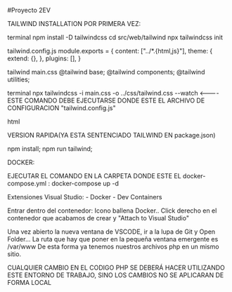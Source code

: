 #Proyecto 2EV

TAILWIND INSTALLATION POR PRIMERA VEZ:

terminal
    npm install -D tailwindcss
    cd src/web/tailwind
    npx tailwindcss init

tailwind.config.js
    module.exports = {
        content: ["../*.{html,js}"],
        theme: {
        extend: {},
    },
    plugins: [],
    }

tailwind main.css
    @tailwind base;
    @tailwind components;
    @tailwind utilities;

terminal
    npx tailwindcss -i main.css -o ../css/tailwind.css --watch <---- ESTE COMANDO DEBE EJECUTARSE DONDE ESTE EL ARCHIVO DE CONFIGURACION "tailwind.config.js"

html
      <link href="/css/tailwind.css" rel="stylesheet">

VERSION RAPIDA(YA ESTA SENTENCIADO TAILWIND EN package.json)

npm install;
npm run tailwind;

DOCKER:


EJECUTAR EL COMANDO EN LA CARPETA DONDE ESTE EL docker-compose.yml : docker-compose up -d

Extensiones Visual Studio:
    - Docker
    - Dev Containers

Entrar dentro del contenedor:
Icono ballena Docker.. Click derecho en el contenedor que acabamos de crear y "Attach to Visual Studio"

Una vez abierto la nueva ventana de VSCODE, ir a la lupa de Git y Open Folder... La ruta que hay que poner en la pequeña
ventana emergente es /var/www De esta forma ya tenemos nuestros archivos php en un mismo sitio.

CUALQUIER CAMBIO EN EL CODIGO PHP SE DEBERÁ HACER UTILIZANDO ESTE ENTORNO DE TRABAJO, SINO LOS CAMBIOS NO SE APLICARAN DE FORMA
LOCAL
